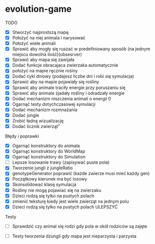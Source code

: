 # evolution-game
TODO
- [x] Stworzyć najprostszą mapę
- [x] Położyć na niej animala i narysować
- [x] Położyć wiele animali
- [x] Sprawić aby mogły się ruszać w predefiniowany sposób (na jednym miejscu dowolna ilość)(obsesrver) 
- [x] Sprawić aby mapa się zawijała
- [x] Dodać funkcje obracajaca zwierzaka automatycznie
- [x] położyć na mapie ręcznie rośiny
- [x] Dodać cykl dniowy (podajesz liczbe dni i robi się symulacja)
- [x] Sprawić aby na mapie pojawiały się rośliny
- [x] Sprawić aby animale traciły energie przy poruszaniu się
- [x] Sprawić aby animale zjadały rośliny i odradzały energie
- [x] Dodać mechanizm niszczenia animali o energii 0
- [x] Ogarnąć testy dotychczasowej symulacji
- [x] Dodać mechanizm rozmnażania
- [x] Dodać jungle
- [x] Zrobić ładną wizualizację
- [x] Dodać licznik zwierząt⁷

Błędy i poprawki
- [x] Ogarnąć konstruktory do animala
- [x] Ogarnąć konstruktory do WorldMap
- [x] Ogarnąć konstruktory do Simulation
- [ ] Lepsze losowanie trawy (zapisywać puste pola)
- [x] Tworzenie jungli z jungleRatio
- [x] genotypeGenerator poprawić (każde zwierze musi mieć każdy gen)
- [x] Początkowy kierunek ma być losowy
- [x] Skonsolidować klasę symulacja
- [x] Rośliny nie mogą pojawiać się na zwierzaku
- [x] Dzieci rodzą się tylko na pustych polach
- [x] zmienić teksturę kiedy jest wiele zwierząt na jednym polu
- [x] Dzieci rodzą się tylko na pustych polach ULEPSZYĆ

Testy
- [ ] Sprawdzić czy animal się rodzi gdy pola w okół rodziców są zajęte
- [ ] Testy tworzenia dzungli gdy mapa jest nieparzysta i parzysta

